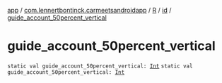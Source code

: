 [app](../../../index.md) / [com.lennertbontinck.carmeetsandroidapp](../../index.md) / [R](../index.md) / [id](index.md) / [guide_account_50percent_vertical](./guide_account_50percent_vertical.md)

# guide_account_50percent_vertical

`static val guide_account_50percent_vertical: `[`Int`](https://kotlinlang.org/api/latest/jvm/stdlib/kotlin/-int/index.html)
`static val guide_account_50percent_vertical: `[`Int`](https://kotlinlang.org/api/latest/jvm/stdlib/kotlin/-int/index.html)